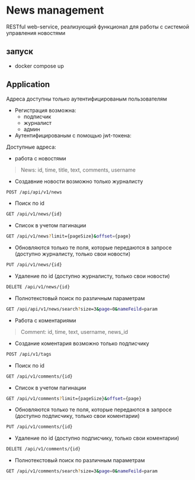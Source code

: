 # News management

RESTful web-service, реализующий функционал для работы с
системой управления новостями
## запуск
- docker compose up
## Application
Адреса доступны только аутентифицированым пользователям
 - Регистрация возможна:
   - подписчик
   - журналист
   - админ
 - Аутентифицированым с помощью jwt-токена:

Доступные адреса:

  - работа с новостями
 > News:
     id,
     time,
      title,
      text,
      comments,
     username
 - Создавние новости возможно только журналисту
```sh
POST /api/api/v1/news
```
- Поиск по id
```sh
GET /api/v1/news/{id}
```
- Список в учетом пагинации
```sh
GET /api/v1/news?limit={pageSize}&offset={page}
```
 - Обновляются только те поля, которые передаются в запросе (доступно журналисту, только свои новости)
```sh
PUT /api/v1/news/{id}
```
 - Удаление по id (доступно журналисту, только свои новости)
```sh
DELETE /api/v1/news/{id}
```
 - Полнотекстовый поиск по различным параметрам
```sh
GET /api/api/v1/news/search?size=3&page=0&nameFeild=param
```
  - Работа с коментариями
  >Comment:
      id,
      time, text, username, news_id
 - Создание коментария возможно только подписчику
 ```sh
POST /api/v1/tags
```
- Поиск по id 
```sh
GET /api/v1/comments/{id}
```
- Список в учетом пагинации
```sh
GET /api/v1/comments?limit={pageSize}&offset={page}
```
 - Обновляются только те поля, которые передаются в запросе (доступно подписчику, только свои коментарии)
```sh
PUT /api/v1/comments/{id}
```
 - Удаление по id (доступно подписчику, только свои коментарии)
```sh
DELETE /api/v1/comments/{id}
```  
 - Полнотекстовый поиск по различным параметрам
```sh
GET /api/v1/comments/search?size=3&page=0&nameFeild=param
```

